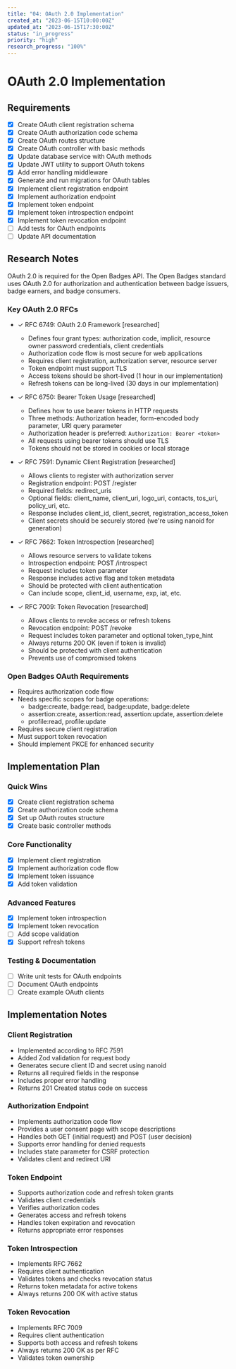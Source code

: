 ```yaml
---
title: "04: OAuth 2.0 Implementation"
created_at: "2023-06-15T10:00:00Z"
updated_at: "2023-06-15T17:30:00Z"
status: "in_progress"
priority: "high"
research_progress: "100%"
---
```


# OAuth 2.0 Implementation

## Requirements

- [x] Create OAuth client registration schema
- [x] Create OAuth authorization code schema
- [x] Create OAuth routes structure
- [x] Create OAuth controller with basic methods
- [x] Update database service with OAuth methods
- [x] Update JWT utility to support OAuth tokens
- [x] Add error handling middleware
- [x] Generate and run migrations for OAuth tables
- [x] Implement client registration endpoint
- [x] Implement authorization endpoint
- [x] Implement token endpoint
- [x] Implement token introspection endpoint
- [x] Implement token revocation endpoint
- [ ] Add tests for OAuth endpoints
- [ ] Update API documentation

## Research Notes

OAuth 2.0 is required for the Open Badges API. The Open Badges standard uses OAuth 2.0 for authorization and authentication between badge issuers, badge earners, and badge consumers.

### Key OAuth 2.0 RFCs

- ✓ RFC 6749: OAuth 2.0 Framework [researched]
  - Defines four grant types: authorization code, implicit, resource owner password credentials, client credentials
  - Authorization code flow is most secure for web applications
  - Requires client registration, authorization server, resource server
  - Token endpoint must support TLS
  - Access tokens should be short-lived (1 hour in our implementation)
  - Refresh tokens can be long-lived (30 days in our implementation)

- ✓ RFC 6750: Bearer Token Usage [researched]
  - Defines how to use bearer tokens in HTTP requests
  - Three methods: Authorization header, form-encoded body parameter, URI query parameter
  - Authorization header is preferred: `Authorization: Bearer <token>`
  - All requests using bearer tokens should use TLS
  - Tokens should not be stored in cookies or local storage

- ✓ RFC 7591: Dynamic Client Registration [researched]
  - Allows clients to register with authorization server
  - Registration endpoint: POST /register
  - Required fields: redirect_uris
  - Optional fields: client_name, client_uri, logo_uri, contacts, tos_uri, policy_uri, etc.
  - Response includes client_id, client_secret, registration_access_token
  - Client secrets should be securely stored (we're using nanoid for generation)

- ✓ RFC 7662: Token Introspection [researched]
  - Allows resource servers to validate tokens
  - Introspection endpoint: POST /introspect
  - Request includes token parameter
  - Response includes active flag and token metadata
  - Should be protected with client authentication
  - Can include scope, client_id, username, exp, iat, etc.

- ✓ RFC 7009: Token Revocation [researched]
  - Allows clients to revoke access or refresh tokens
  - Revocation endpoint: POST /revoke
  - Request includes token parameter and optional token_type_hint
  - Always returns 200 OK (even if token is invalid)
  - Should be protected with client authentication
  - Prevents use of compromised tokens

### Open Badges OAuth Requirements

- Requires authorization code flow
- Needs specific scopes for badge operations:
  - badge:create, badge:read, badge:update, badge:delete
  - assertion:create, assertion:read, assertion:update, assertion:delete
  - profile:read, profile:update
- Requires secure client registration
- Must support token revocation
- Should implement PKCE for enhanced security

## Implementation Plan

### Quick Wins
- [x] Create client registration schema
- [x] Create authorization code schema
- [x] Set up OAuth routes structure
- [x] Create basic controller methods

### Core Functionality
- [x] Implement client registration
- [x] Implement authorization code flow
- [x] Implement token issuance
- [x] Add token validation

### Advanced Features
- [x] Implement token introspection
- [x] Implement token revocation
- [ ] Add scope validation
- [x] Support refresh tokens

### Testing & Documentation
- [ ] Write unit tests for OAuth endpoints
- [ ] Document OAuth endpoints
- [ ] Create example OAuth clients

## Implementation Notes

### Client Registration
- Implemented according to RFC 7591
- Added Zod validation for request body
- Generates secure client ID and secret using nanoid
- Returns all required fields in the response
- Includes proper error handling
- Returns 201 Created status code on success

### Authorization Endpoint
- Implements authorization code flow
- Provides a user consent page with scope descriptions
- Handles both GET (initial request) and POST (user decision)
- Supports error handling for denied requests
- Includes state parameter for CSRF protection
- Validates client and redirect URI

### Token Endpoint
- Supports authorization code and refresh token grants
- Validates client credentials
- Verifies authorization codes
- Generates access and refresh tokens
- Handles token expiration and revocation
- Returns appropriate error responses

### Token Introspection
- Implements RFC 7662
- Requires client authentication
- Validates tokens and checks revocation status
- Returns token metadata for active tokens
- Always returns 200 OK with active status

### Token Revocation
- Implements RFC 7009
- Requires client authentication
- Supports both access and refresh tokens
- Always returns 200 OK as per RFC
- Validates token ownership 